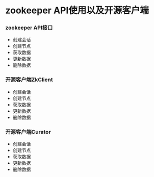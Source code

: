 # zookeeper API使用以及开源客户端
		
### zookeeper API接口

+ 创建会话
+ 创建节点
+ 获取数据
+ 更新数据
+ 删除数据

### 开源客户端ZkClient

+ 创建会话
+ 创建节点
+ 获取数据
+ 更新数据
+ 删除数据

### 开源客户端Curator

+ 创建会话
+ 创建节点
+ 获取数据
+ 更新数据
+ 删除数据